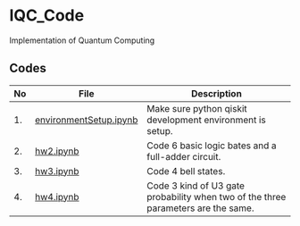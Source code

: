 # IQC_Code

Implementation of Quantum Computing

## Codes

| No  | File                                                                                                        | Description                                                                       |
| --- | ----------------------------------------------------------------------------------------------------------- | --------------------------------------------------------------------------------- |
| 1.  | [environmentSetup.ipynb](https://github.com/belongtothenight/IQC_Code/blob/main/src/environmentSetup.ipynb) | Make sure python qiskit development environment is setup.                         |
| 2.  | [hw2.ipynb](https://github.com/belongtothenight/IQC_Code/blob/main/src/hw2.ipynb)                           | Code 6 basic logic bates and a full-adder circuit.                                |
| 3.  | [hw3.ipynb](https://github.com/belongtothenight/IQC_Code/blob/main/src/hw3.ipynb)                           | Code 4 bell states.                                                               |
| 4.  | [hw4.ipynb](https://github.com/belongtothenight/IQC_Code/blob/main/src/hw4.ipynb)                           | Code 3 kind of U3 gate probability when two of the three parameters are the same. |
